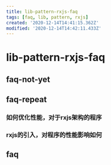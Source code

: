 ```yaml
---
title: lib-pattern-rxjs-faq
tags: [faq, lib, pattern, rxjs]
created: '2020-12-14T14:41:15.362Z'
modified: '2020-12-14T14:42:11.433Z'
---
```


# lib-pattern-rxjs-faq

## faq-not-yet

## faq-repeat

### 如何优化性能，对于rxjs架构的程序

### rxjs的引入，对程序的性能影响如何

## faq
